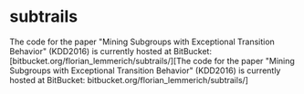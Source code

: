 # subtrails
The code for the paper "Mining Subgroups with Exceptional Transition Behavior" (KDD2016) is currently hosted at BitBucket: [bitbucket.org/florian_lemmerich/subtrails/][The code for the paper "Mining Subgroups with Exceptional Transition Behavior" (KDD2016) is currently hosted at BitBucket: bitbucket.org/florian_lemmerich/subtrails/]


